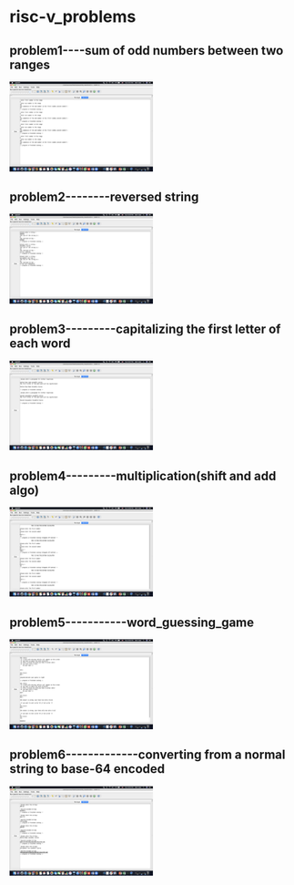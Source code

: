 # risc-v_problems

 
 ## problem1----sum of odd numbers between two ranges
 <div >
 <img src="1.png" width=50% />
 </div>
 
 
  ## problem2--------reversed string 
  
  <div>
 <img src="2.png " width=50% />
 </div>
 
   ## problem3---------capitalizing the first letter of each word
   
   <div>
 <img src="3.png " width=50%/>
 </div>
 
   ## problem4---------multiplication(shift and add algo)
    
  <div>
 <img src="4.png " width=50% />
 </div>
 
   ## problem5-----------word_guessing_game
     
   <div>
 <img src="5.png " width=50% />
 </div>
 
   ## problem6-------------converting from a normal string to  base-64 encoded 
      
   <div>
 <img src="6.png " width=50% />
 </div>
